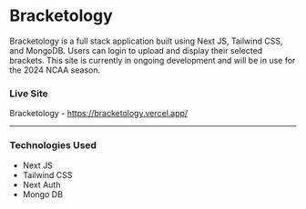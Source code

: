 # Bracketology

Bracketology is a full stack application built using Next JS, Tailwind CSS, and MongoDB. Users can login to upload and display their selected brackets. This site is currently in ongoing development and will be in use for the 2024 NCAA season.

### **Live Site**

Bracketology - https://bracketology.vercel.app/

---

### Technologies Used

- Next JS
- Tailwind CSS
- Next Auth
- Mongo DB
